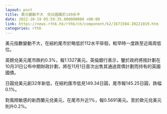 ```yaml
---
layout: post
title: 美元變動不大　兌日圓續於149水平
date: 2022-10-19 05:59:35.000000000 +08:00
link: https://news.rthk.hk/rthk/ch/component/k2/1671584-20221019.htm
categories: rthk
---
```


美元指數變動不大，在紐約尾市於略低於112水平徘徊，較早時一度跌至近兩周低位。

英鎊兌美元尾市跌約0.3%，報1.1327美元。英倫銀行表示，鑒於政府將按計劃在10月31日公布中期財政計劃，將在11月1日首次出售其通過買債計劃而持有的英國國債。

日圓兌美元創32年新低，在紐約匯市低見149.34日圓，尾市報145.25日圓，跌幅0.1%。

對風險敏感的新西蘭元兌美元，在尾市升近1%，報0.5691美元。至於歐元兌美元則升0.2%。
